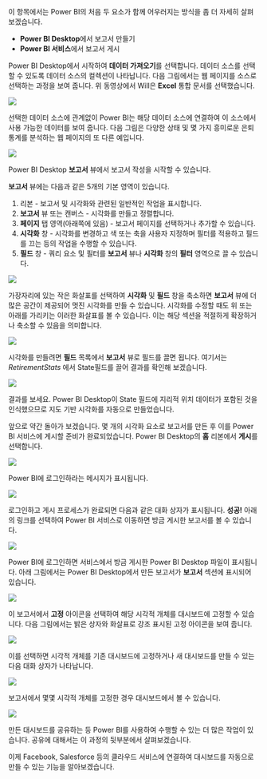 이 항목에서는 Power BI의 처음 두 요소가 함께 어우러지는 방식을 좀 더 자세히 살펴보겠습니다.

* **Power BI Desktop**에서 보고서 만들기
* **Power BI 서비스**에서 보고서 게시

Power BI Desktop에서 시작하여 **데이터 가져오기**를 선택합니다. 데이터 소스를 선택할 수 있도록 데이터 소스의 컬렉션이 나타납니다. 다음 그림에서는 웹 페이지를 소스로 선택하는 과정을 보여 줍니다. 위 동영상에서 Will은 **Excel** 통합 문서를 선택했습니다.

![](media/0-2-get-started-power-bi-desktop/c0a2_1.png)

선택한 데이터 소스에 관계없이 Power BI는 해당 데이터 소스에 연결하여 이 소스에서 사용 가능한 데이터를 보여 줍니다. 다음 그림은 다양한 상태 및 몇 가지 흥미로운 은퇴 통계를 분석하는 웹 페이지의 또 다른 예입니다.

![](media/0-2-get-started-power-bi-desktop/c0a2_2.png)

Power BI Desktop **보고서** 뷰에서 보고서 작성을 시작할 수 있습니다.

**보고서** 뷰에는 다음과 같은 5개의 기본 영역이 있습니다.

1. 리본 - 보고서 및 시각화와 관련된 일반적인 작업을 표시합니다.
2. **보고서** 뷰 또는 캔버스 - 시각화를 만들고 정렬합니다.
3. **페이지** 탭 영역(아래쪽에 있음) - 보고서 페이지를 선택하거나 추가할 수 있습니다.
4. **시각화** 창 - 시각화를 변경하고 색 또는 축을 사용자 지정하며 필터를 적용하고 필드를 끄는 등의 작업을 수행할 수 있습니다.
5. **필드** 창 - 쿼리 요소 및 필터를 **보고서** 뷰나 **시각화** 창의 **필터** 영역으로 끌 수 있습니다.

![](media/0-2-get-started-power-bi-desktop/c0a2_3.png)

가장자리에 있는 작은 화살표를 선택하여 **시각화** 및 **필드** 창을 축소하면 **보고서** 뷰에 더 많은 공간이 제공되어 멋진 시각화를 만들 수 있습니다. 시각화를 수정할 때도 위 또는 아래를 가리키는 이러한 화살표를 볼 수 있습니다. 이는 해당 섹션을 적절하게 확장하거나 축소할 수 있음을 의미합니다.

![](media/0-2-get-started-power-bi-desktop/c0a2_4.png)

시각화를 만들려면 **필드** 목록에서 **보고서** 뷰로 필드를 끌면 됩니다. 여기서는 *RetirementStats* 에서 State필드를 끌어 결과를 확인해 보겠습니다.

![](media/0-2-get-started-power-bi-desktop/c0a2_5.png)

결과를 보세요. Power BI Desktop이 State 필드에 지리적 위치 데이터가 포함된 것을 인식했으므로 지도 기반 시각화를 자동으로 만들었습니다.

앞으로 약간 돌아가 보겠습니다. 몇 개의 시각화 요소로 보고서를 만든 후 이를 Power BI 서비스에 게시할 준비가 완료되었습니다. Power BI Desktop의 **홈** 리본에서 **게시**를 선택합니다.

![](media/0-2-get-started-power-bi-desktop/c0a2_6.png)

Power BI에 로그인하라는 메시지가 표시됩니다.

![](media/0-2-get-started-power-bi-desktop/c0a2_7.png)

로그인하고 게시 프로세스가 완료되면 다음과 같은 대화 상자가 표시됩니다. **성공!** 아래의 링크를 선택하여 Power BI 서비스로 이동하면 방금 게시한 보고서를 볼 수 있습니다.

![](media/0-2-get-started-power-bi-desktop/c0a2_8.png)

Power BI에 로그인하면 서비스에서 방금 게시한 Power BI Desktop 파일이 표시됩니다. 아래 그림에서는 Power BI Desktop에서 만든 보고서가 **보고서** 섹션에 표시되어 있습니다.

![](media/0-2-get-started-power-bi-desktop/c0a2_9.png)

이 보고서에서 **고정** 아이콘을 선택하여 해당 시각적 개체를 대시보드에 고정할 수 있습니다. 다음 그림에서는 밝은 상자와 화살표로 강조 표시된 고정 아이콘을 보여 줍니다.

![](media/0-2-get-started-power-bi-desktop/c0a2_10.png)

이를 선택하면 시각적 개체를 기존 대시보드에 고정하거나 새 대시보드를 만들 수 있는 다음 대화 상자가 나타납니다.

![](media/0-2-get-started-power-bi-desktop/c0a2_11.png)

보고서에서 몇몇 시각적 개체를 고정한 경우 대시보드에서 볼 수 있습니다.

![](media/0-2-get-started-power-bi-desktop/c0a2_12.png)

만든 대시보드를 공유하는 등 Power BI를 사용하여 수행할 수 있는 더 많은 작업이 있습니다. 공유에 대해서는 이 과정의 뒷부분에서 살펴보겠습니다.

이제 Facebook, Salesforce 등의 클라우드 서비스에 연결하여 대시보드를 자동으로 만들 수 있는 기능을 알아보겠습니다.

